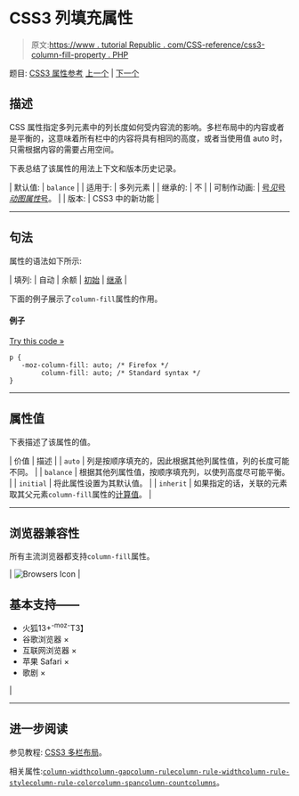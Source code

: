 # CSS3 列填充属性

> 原文:[https://www . tutorial Republic . com/CSS-reference/css3-column-fill-property . PHP](https://www.tutorialrepublic.com/css-reference/css3-column-fill-property.php)

题目: [CSS3 属性参考](css3-properties.php) [上一个](css3-column-count-property.php) | [下一个](css3-column-gap-property.php)

## 描述

CSS 属性指定多列元素中的列长度如何受内容流的影响。多栏布局中的内容或者是平衡的，这意味着所有栏中的内容将具有相同的高度，或者当使用值 auto 时，只需根据内容的需要占用空间。

下表总结了该属性的用法上下文和版本历史记录。

| 默认值: | `balance` |
| 适用于: | 多列元素 |
| 继承的: | 不 |
| 可制作动画: | [号*见*号*动图属性*号](css-animatable-properties.php)。 |
| 版本: | CSS3 中的新功能 |

* * *

## 句法

属性的语法如下所示:

| 填列: | 自动 &#124; 余额 &#124; [初始](../definitions.php#initial) &#124; [继承](../definitions.php#inherit) |

下面的例子展示了`column-fill`属性的作用。

#### 例子

[Try this code »](../codelab.php?topic=css3&file=column-fill-property "Try this code using online Editor")

```
p {
   -moz-column-fill: auto; /* Firefox */
        column-fill: auto; /* Standard syntax */
}
```

* * *

## 属性值

下表描述了该属性的值。

| 价值 | 描述 |
| `auto` | 列是按顺序填充的，因此根据其他列属性值，列的长度可能不同。 |
| `balance` | 根据其他列属性值，按顺序填充列，以使列高度尽可能平衡。 |
| `initial` | 将此属性设置为其默认值。 |
| `inherit` | 如果指定的话，关联的元素取其父元素`column-fill`属性的[计算值](../definitions.php#computed-value)。 |

* * *

## 浏览器兼容性

所有主流浏览器都支持`column-fill`属性。

| ![Browsers Icon](../Images/e9331123c77668c1832e541c2fca1002.png) | 

## 基本支持——

*   火狐13+<sup class="badge">-moz-</sup>T3】
*   谷歌浏览器 ×
*   互联网浏览器 ×
*   苹果 Safari ×
*   歌剧 ×

 |

* * *

## 进一步阅读

参见教程: [CSS3 多栏布局](../css-tutorial/css3-multi-column-layouts.php)。

相关属性:[`column-width`](css3-column-width-property.php)[`column-gap`](css3-column-gap-property.php)[`column-rule`](css3-column-rule-property.php)[`column-rule-width`](css3-column-rule-width-property.php)[`column-rule-style`](css3-column-rule-style-property.php)[`column-rule-color`](css3-column-rule-color-property.php)[`column-span`](css3-column-span-property.php)[`column-count`](css3-column-count-property.php)[`columns`](css3-columns-property.php)。